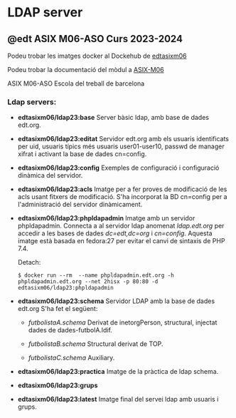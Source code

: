 # LDAP server
## @edt ASIX M06-ASO Curs 2023-2024

Podeu trobar les imatges docker al Dockehub de [edtasixm06](https://hub.docker.com/u/edtasixm06/)

Podeu trobar la documentació del mòdul a [ASIX-M06](https://sites.google.com/site/asixm06edt/)

ASIX M06-ASO Escola del treball de barcelona


### Ldap servers:

 * **edtasixm06/ldap23:base** Server bàsic ldap, amb base de dades edt.org.

 * **edtasixm06/ldap23:editat** Servidor edt.org amb els usuaris identificats per uid, 
   usuaris típics més usuaris user01-user10, passwd de manager xifrat i activant la base
   de dades cn=config.

 * **edtasixm06/ldap23:config** Exemples de configuració i configuració
   dinàmica del servidor.

 * **edtasixm06/ldap23:acls** Imatge per a fer proves de modificació de les acls usant
   fitxers de modificació. S'ha incorporat la BD cn=config per a l'administració
   del servidor dinàmicament.

 * **edtasixm06/ldap23:phpldapadmin** Imatge amb un servidor phpldapadmin. Connecta a al servidor ldap
   anomenat *ldap.edt.org* per accedir a les bases de dades *dc=edt,dc=org* i *cn=config*. Aquesta imatge
   està basada en fedora:27 per evitar el canvi de sintaxis de PHP 7.4.

   Detach:
   ```
   $ docker run --rm  --name phpldapadmin.edt.org -h phpldapadmin.edt.org --net 2hisx -p 80:80 -d edtasixm06/ldap23:phpldapadmin 
   ```

* **edtasixm06/ldap23:schema** Servidor LDAP amb la base de dades edt.org S'ha fet el següent:

    * *futbolistaA.schema* Derivat de inetorgPerson, structural, 
      injectat dades de dades-futbolA.ldif.

    * *futbolistaB.schema* Structural derivat de TOP.

    * *futbolistaC.schema* Auxiliary.

 * **edtasixm06/ldap23:practica**   Imatge de la pràctica de ldap schema.

 * **edtasixm06/ldap23:grups** 
 * **edtasixm06/ldap23:latest** Imatge final del servei ldap amb usuaris i grups. 

